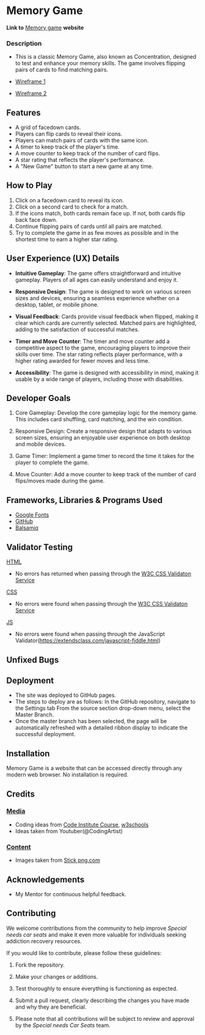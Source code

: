 # Memory Game

**Link to** [Memory game](https://lazarus2179.github.io/Milestone-Poject-2/) **website**


### Description
* This is a classic Memory Game, also known as Concentration, designed to test and enhance your memory skills. The game involves flipping pairs of cards to find matching pairs.

* [Wireframe 1](wireframe_1.png)

* [Wireframe 2](wireframe_2.png)

## Features

- A grid of facedown cards.
- Players can flip cards to reveal their icons.
- Players can match pairs of cards with the same icon.
- A timer to keep track of the player's time.
- A move counter to keep track of the number of card flips.
- A star rating that reflects the player's performance.
- A "New Game" button to start a new game at any time.

## How to Play

1. Click on a facedown card to reveal its icon.
2. Click on a second card to check for a match.
3. If the icons match, both cards remain face up. If not, both cards flip back face down.
4. Continue flipping pairs of cards until all pairs are matched.
5. Try to complete the game in as few moves as possible and in the shortest time to earn a higher star rating.

## User Experience (UX) Details

- **Intuitive Gameplay**: The game offers straightforward and intuitive gameplay. Players of all ages can easily understand and enjoy it.

- **Responsive Design**: The game is designed to work on various screen sizes and devices, ensuring a seamless experience whether on a desktop, tablet, or mobile phone.

- **Visual Feedback**: Cards provide visual feedback when flipped, making it clear which cards are currently selected. Matched pairs are highlighted, adding to the satisfaction of successful matches.

- **Timer and Move Counter**: The timer and move counter add a competitive aspect to the game, encouraging players to improve their skills over time. The star rating reflects player performance, with a higher rating awarded for fewer moves and less time.

- **Accessibility**: The game is designed with accessibility in mind, making it usable by a wide range of players, including those with disabilities.

## Developer Goals
1) Core Gameplay: Develop the core gameplay logic for the memory game. This includes card shuffling, card matching, and the win condition.

2) Responsive Design: Create a responsive design that adapts to various screen sizes, ensuring an enjoyable user experience on both desktop and mobile devices.

3) Game Timer: Implement a game timer to record the time it takes for the player to complete the game.

4) Move Counter: Add a move counter to keep track of the number of card flips/moves made during the game.


## Frameworks, Libraries & Programs Used
* [Google Fonts](https://fonts.google.com/)
* [GitHub](https://github.com/)
* [Balsamiq](https://balsamiq.com/)

## Validator Testing
<u>HTML</u>
* No errors has returned when passing through the [W3C CSS Validaton Service](https://jigsaw.w3.org/css-validator/)

<u>CSS</u>
* No errors were found when passing through the [W3C CSS Validaton Service](https://jigsaw.w3.org/css-validator/)

<u>JS</u>
* No errors were found when passing through the JavaScript Validator(https://extendsclass.com/javascript-fiddle.html)



## Unfixed Bugs



## Deployment 
* The site was deployed to GitHub pages. 
* The steps to deploy are as follows:
In the GitHub repository, navigate to the Settings tab
From the source section drop-down menu, select the Master Branch.
* Once the master branch has been selected, the page will be automatically refreshed with a detailed ribbon display to indicate the successful deployment.


## Installation
Memory Game is a website that can be accessed directly through any modern web browser. No installation is required.


## Credits

### <u>Media</u>
* Coding ideas from [Code Institute Course](https://codeinstitute.net/), [w3schools](https://www.w3schools.com/)
* Ideas taken from Youtuber(@CodingArtist)


### <u>Content</u>
* Images taken from [Stick png.com](https://www.stickpng.com/)

## Acknowledgements
* My Mentor for continuous helpful feedback.


## Contributing

We welcome contributions from the community to help improve _Special needs car seats_ and make it even more valuable for individuals seeking addiction recovery resources. 

If you would like to contribute, please follow these guidelines:

1. Fork the repository. 

2. Make your changes or additions. 

3. Test thoroughly to ensure everything is functioning as expected. 
4. Submit a pull request, clearly describing the changes you have made and why they are beneficial.

5. Please note that all contributions will be subject to review and approval by the _Special needs Car Seats_ team.
